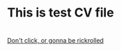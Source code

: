 # This is test CV file <h1>
[Don't click, or gonna be rickrolled](https://www.youtube.com/watch?v=dQw4w9WgXcQ)